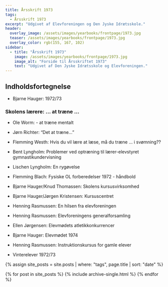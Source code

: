 ```yaml
---
title: Årsskrift 1973
tags:
  - Årsskrift 1973
excerpt: "Udgivet af Elevforeningen og Den Jyske Idrætsskole."
header:
  overlay_image: /assets/images/yearbooks/frontpage/1973.jpg
  teaser: /assets/images/yearbooks/frontpage/1973.jpg
  overlay_color: rgb(155, 167, 102)
sidebar:
  - title: "Årsskrift 1973"
    image: /assets/images/yearbooks/frontpage/1973.jpg
    image_alt: "Forside til Årsskriftet 1973"
    text: "Udgivet af Den Jyske Idrætsskole og Elevforeningen."
---
```


## Indholdsfortegnelse

- Bjarne Hauger: 1972/73

### Skolens lærere: … at træne …

- Ole Worm: - at træne mentalt
- Jørn Richter: “Det at træne…”
- Flemming Westh: Hvis du vil lære at læse, må du træne … i svømning??
- Bent Lyngholm: Problemer ved optræning til lærer-elevstyret gymnastikundervisning
- Lischen Lyngholm: En rygøvelse
- Flemming Blach: Fysiske OL forberedelser 1972 - håndbold

- Bjarne Hauger/Knud Thomassen: Skolens kursusvirksomhed
- Bjarne Hauger/Jørgen Kristensen: Kursuscentret
- Henning Rasmussen: En hilsen fra elevforeningen
- Henning Rasmussen: Elevforeningens generalforsamling
- Ellen Jørgensen: Elevmødets atletikkonkurrencer
- Bjarne Hauger: Elevmødet 1974
- Henning Rasmussen: Instruktionskursus for gamle elever
- Vinterelever 1972/73

{% assign site_posts = site.posts | where: "tags", page.title | sort: "date" %}

<div class="grid__wrapper">
  {% for post in site_posts %}
    {% include archive-single.html %}
  {% endfor %}
</div>
